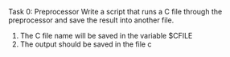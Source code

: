 Task 0: Preprocessor
Write a script that runs a C file through the preprocessor and save the result into another file.
1. The C file name will be saved in the variable $CFILE
2. The output should be saved in the file c
